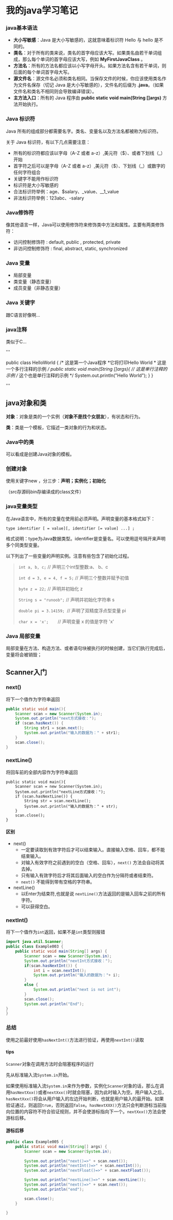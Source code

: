 # 我的java学习笔记

### java基本语法

- **大小写敏感**：Java 是大小写敏感的，这就意味着标识符 Hello 与 hello 是不同的。
- **类名**：对于所有的类来说，类名的首字母应该大写。如果类名由若干单词组成，那么每个单词的首字母应该大写，例如 **MyFirstJavaClass** 。
- **方法名**：所有的方法名都应该以小写字母开头。如果方法名含有若干单词，则后面的每个单词首字母大写。
- **源文件名**：源文件名必须和类名相同。当保存文件的时候，你应该使用类名作为文件名保存（切记 Java 是大小写敏感的），文件名的后缀为 **.java**。（如果文件名和类名不相同则会导致编译错误）。
- **主方法入口**：所有的 Java 程序由 **public static void main(String []args)** 方法开始执行。

### Java 标识符

Java 所有的组成部分都需要名字。类名、变量名以及方法名都被称为标识符。

关于 Java 标识符，有以下几点需要注意：

- 所有的标识符都应该以字母（A-Z 或者 a-z）,美元符（$）、或者下划线（_）开始
- 首字符之后可以是字母（A-Z 或者 a-z）,美元符（$）、下划线（_）或数字的任何字符组合
- 关键字不能用作标识符
- 标识符是大小写敏感的
- 合法标识符举例：age、$salary、_value、__1_value
- 非法标识符举例：123abc、-salary

### Java修饰符

像其他语言一样，Java可以使用修饰符来修饰类中方法和属性。主要有两类修饰符：

- 访问控制修饰符 : default, public , protected, private
- 非访问控制修饰符 : final, abstract, static, synchronized

### Java 变量

- 局部变量
- 类变量（静态变量）
- 成员变量（非静态变量）

### Java 关键字

跟C语言好像啊...

### java注释

类似于C...

'''

 public class HelloWorld {   /* 这是第一个Java程序    *它将打印Hello World    * 这是一个多行注释的示例    */    public static void main(String []args){       // 这是单行注释的示例       /* 这个也是单行注释的示例 */       System.out.println("Hello World");     } } 

'''

## java对象和类

 **对象**：对象是类的一个实例（**对象不是找个女朋友**），有状态和行为。  

 **类**：类是一个模板，它描述一类对象的行为和状态。  

### Java中的类

 可以看成是创建Java对象的模板。 

### 创建对象

 使用关键字new ，分三步：**声明；实例化；初始化**





（src存源码bin存编译成的class文件）

### java变量类型

在Java语言中，所有的变量在使用前必须声明。声明变量的基本格式如下：  

```type identifier [ = value][, identifier [= value] ...] ;```

格式说明：type为Java数据类型。identifier是变量名。可以使用逗号隔开来声明多个同类型变量。

以下列出了一些变量的声明实例。注意有些包含了初始化过程。

> ```int a, b, c;```     // 声明三个int型整数:a、 b、c  
>
> ```int d = 3, e = 4, f = 5;``` // 声明三个整数并赋予初值  
>
> ```byte z = 22;```     // 声明并初始化 z  
>
> ```String s = "runoob";```  // 声明并初始化字符串 s  
>
> ```double pi = 3.14159; ```// 声明了双精度浮点型变量 pi  
>
> ```char x = 'x';    ```// 声明变量 x 的值是字符 'x'  

### Java 局部变量

局部变量在方法、构造方法、或者语句块被执行的时候创建，当它们执行完成后，变量将会被销毁；

## Scanner入门

### next()

将下一个值作为字符串返回

```java
public static void main(){
    Scanner scan = new Scanner(System.in);
    System.out.println("next方式接收：");
    if (scan.hasNext()) {
        String str1 = scan.next();
        System.out.println("输入的数据为：" + str1);
    }
    scan.close();
}
```

### nextLine()

 将回车前的全部内容作为字符串返回 

```
public static void main(){
    Scanner scan = new Scanner(System.in);
    System.out.println("nextLine方式接收：");
    if (scan.hasNextLine()) {    
        String str = scan.nextLine();    
        System.out.println("输入的数据为：" + str);
    }
    scan.close();
}
```

#### 区别

- next()
  - 一定要读取到有效字符后才可以结束输入。直接输入空格、回车，都不能结束输入。
  - 对输入有效字符之前遇到的空白（空格、回车），`next()` 方法会自动将其去掉。
  - 只有输入有效字符后才将其后面输入的空白作为分隔符或者结束符。
  - `next()` 不能得到带有空格的字符串。
- nextLine()
  - 以Enter为结束符,也就是说 `nextLine()`方法返回的是输入回车之前的所有字符。
  - 可以获得空白。

### nextInt() 

 将下一个值作为`int`返回，如果不是`int`类型则报错 

``` java
import java.util.Scanner;
public class Example003 {
	public static void main(String[] args) {
		Scanner scan = new Scanner(System.in);
		System.out.println("nextInt方式接收：");
		if(scan.hasNextInt()) {
		    int i = scan.nextInt();
		    System.out.println("输入的数据为："+ i);
		}
		else {
			System.out.println("next is not int");
		}
		scan.close();
		System.out.println("End");
}
}
```

### 总结

使用之前最好使用```hasNextInt()```方法进行验证，再使用```nextInt()```读取   

#### tips

 `Scanner`对象在调用方法时会阻塞程序的运行   

先从标准输入流`System.in`开始。  

如果使用标准输入流`System.in`来作为参数，实例化`Scanner`对象的话，那么在调用`hasNextXxx()`或者`nextXxx()`时就会阻塞，因为此时输入为空。用户输入之后，`hasNextXxx()`将会从用户输入的左边开始判断，也就是用户输入的最开始。如果验证通过，则返回`true`，否则返回`false`。`hasNextXXX()`方法只会判断游标当前指向位置的内容符不符合验证规则，并不会使游标指向下一个。`nextXxx()`方法会使游标后移。

#### 游标后移

```java
public class Example005 {
	public static void main(String[] args) {
		Scanner scan = new Scanner(System.in);
        
		System.out.println("next()=>" + scan.next());
		System.out.println("nextInt()=>" + scan.nextInt());
		System.out.println("nextFloat()=>" + scan.nextFloat());

		System.out.println("nextLine()=>" + scan.nextLine());
		System.out.println("next()=>" + scan.next());
		System.out.println("end");

		scan.close();
	}

}
```